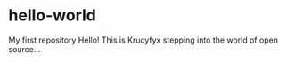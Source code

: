 # hello-world
My first repository
Hello! This is Krucyfyx stepping into the world of open source...
